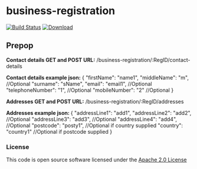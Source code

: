 # business-registration

[![Build Status](https://travis-ci.org/hmrc/business-registration.svg)](https://travis-ci.org/hmrc/business-registration) [ ![Download](https://api.bintray.com/packages/hmrc/releases/business-registration/images/download.svg) ](https://bintray.com/hmrc/releases/business-registration/_latestVersion)

Prepop
-
<b>Contact details GET and POST URL:</b> /business-registration/:RegID/contact-details

<b>Contact details example json:</b>
{
  "firstName": "name1",
  "middleName": "m", //Optional
  "surname": "sName",
  "email": "email1", //Optional
  "telephoneNumber": "1", //Optional
  "mobileNumber": "2" //Optional
}

<b>Addresses GET and POST URL:</b>
/business-registration/:RegID/addresses

<b> Addresses example json: </b>
{
   "addressLine1": "add1",
    "addressLine2": "add2", //Optional
    "addressLine3": "add3", //Optional 
    "addressLine4": "add4", //Optional
    "postcode": "posty1", //Optional if country supplied
    "country": "country1" //Optional if postcode supplied
}

### License

This code is open source software licensed under the [Apache 2.0 License]("http://www.apache.org/licenses/LICENSE-2.0.html")